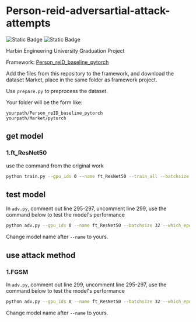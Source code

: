 # Person-reid-adversartial-attack-attempts
![Static Badge](https://img.shields.io/badge/Lang-Python-blue)
![Static Badge](https://img.shields.io/badge/Status-InProgress-red)

Harbin Engineering University Graduation Project


Framework:
[Person_reID_baseline_pytorch](https://github.com/layumi/Person_reID_baseline_pytorch)

Add the files from this repository to the framework, and download the dataset Market, place in the same folder as framework project.

Use `prepare.py` to preprocess the dataset.

Your folder will be the form like:

```text
yourpath/Person_reID_baseline_pytorch
yourpath/Market/pytorch
```

## get model
### 1.ft_ResNet50
use the command from the original work
```bash
python train.py --gpu_ids 0 --name ft_ResNet50 --train_all --batchsize 32
```

## test model
In `adv.py`, comment out line 295-297, uncomment line 299, use the command below to test the model's performance
```bash
python adv.py --gpu_ids 0 --name ft_ResNet50 --batchsize 32 --which_epoch "last"
```
Change model name after `--name` to yours.

## use attack method
### 1.FGSM
In `adv.py`, comment out line 299, uncomment line 295-297, use the command below to test the model's performance
```bash
python adv.py --gpu_ids 0 --name ft_ResNet50 --batchsize 32 --which_epoch "last" --use_FGSM
```
Change model name after `--name` to yours.
